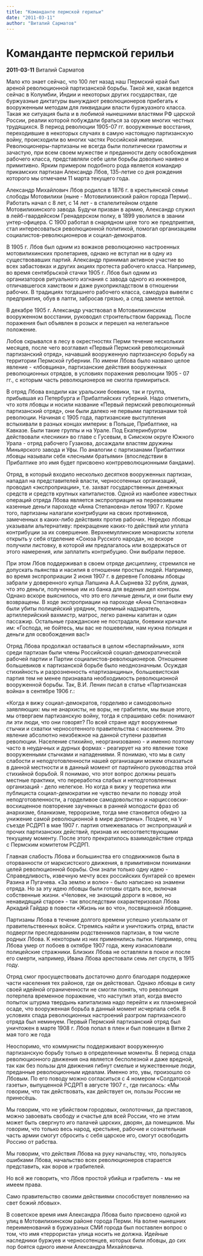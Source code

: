 ```yaml
---
title: "Команданте пермской герильи"
date: "2011-03-11"
author: "Виталий Сарматов"
---
```


# Команданте пермской герильи

**2011-03-11** Виталий Сарматов

Мало кто знает сейчас, что 100 лет назад наш Пермский край был ареной революционной партизанской борьбы. Такой же, какая ведется сейчас в Колумбии, Индии и некоторых других государствах, где буржуазные диктатуры вынуждают революционеров прибегать к вооруженным методам для ликвидации власти буржуазного класса. Такая же ситуация была и в любимой нынешними властями РФ царской России, реалии которой побуждали браться за оружие многих честных трудящихся. В период революции 1905-07 гг. вооруженные восстания, переходившие в некоторых случаях в самую настоящую партизанскую войну, происходили во многих частях Российской империи. Революционеры-партизаны не всегда были политически грамотны и зачастую, при всем своем мужестве и преданности делу освобождения рабочего класса, представляли себе цели борьбы довольно наивно и примитивно. Ярким примером подобного рода является командир прикамских партизан Александр Лбов, 135-летие со дня рождения которого мы отмечаем 11 марта текущего года.

Александр Михайлович Лбов родился в 1876 г. в крестьянской семье слободы Мотовилихи (ныне - Мотовилихинский район города Перми).. Работать начал с 8 лет, с 14 лет - в сталелитейном отделе Мотовилихинского завода. Будучи призван в армию, Александр служил в лейб-гвардейском Гренадерском полку, в 1899 уволился в звании унтер-офицера. С 1900 работал в снарядном цехе того же предприятия, стал интересоваться революционной политикой, помогал организациям социалистов-революционеров и социал-демократов.

В 1905 г. Лбов был одним из вожаков революционно настроенных мотовилихинских пролетариев, однако не вступал ни в одну из существовавших партий. Александр принимал активное участие во всех забастовках и других акциях протеста рабочего класса. Например, во время сентябрьской стачки 1905 г. Лбов был одним из организаторов ритуального изгнания с завода одного из инженеров, отличавшегося хамством и даже рукоприкладством в отношении рабочих. В традициях тогдашнего рабочего класса, самодура вывели с предприятия, обув в лапти, забросав грязью, а след замели метлой.

В декабре 1905 г. Александр участвовал в Мотовилихинском вооруженном восстании, руководил строительством баррикад. После поражения был объявлен в розыск и перешел на нелегальное положение.

Лобов скрывался в лесу в окрестностях Перми течение нескольких месяцев, после чего возглавил «Первый Пермский революционный партизанский отряд», начавший вооруженную партизанскую борьбу на территории Пермской губернии. По имени Лбова было названо целое явление - «лбовщина», партизанские действия вооруженных революционных отрядов, в условиях поражения революции 1905 - 07 гг., с которым часть революционеров не смогла примириться.

В отряд Лбова входили как уральские боевики, так и группа, прибывшая из Петербурга и Прибалтийских губерний. Надо отметить, что хотя лбовцы и носили название «Первый пермский революционный партизанский отряд», они были далеко не первыми партизанами той революции. Начиная с 1905 года, партизанские выступления вспыхивали в разных концах империи: в Польше, Прибалтике, на Кавказе. Были такие группы и на Урале. Под Екатеринбургом действовали «лесники» во главе с Гусевым, в Симском округе Южного Урала - отряд рабочего Гузакова, досаждали властям дружины Миньярского завода и Уфы. По аналогии с партизанами Прибалтики лбовцы называли себя «лесными братьями» (впоследствии в Прибалтике это имя будет присвоено контрреволюционными бандами).

Отряд, в который входило несколько десятков вооруженных партизан, нападал на представителей власти, черносотенных организаций, проводил «экспроприации», т.е. захват государственных денежных средств и средств крупных капиталистов. Одной из наиболее известных операций отряда Лбова является экспроприация на перевозившем казенные деньги пароходе «Анна Степановна» летом 1907 г. Кроме того, партизаны налагали контрибуции на своих противников, замеченных в каких-либо действиях против рабочих. Нередко лбовцы указывали альтернативу: прекращение каких-то действий или уплата контрибуции за их совершение. Верхнемуллинские монархисты хотели открыть у себя отделение «Союза Русского народа», но вскоре получили листовку, в которой им предлагалось или воздержаться от этого намерения, или заплатить контрибуцию. Они выбрали первое.

При этом Лбов поддерживал в своем отряде дисциплину, стремился не допускать пьянства и насилия в отношении простых людей. Например, во время экспроприации 2 июня 1907 г. в деревне Голованы лбовцы забрали у доверенного купца Лапшина А.А.Сырнева 32 рубля, думая, что это деньги, полученные им из банка для ведения дел конторы. Однако вскоре выяснилось, что это его личные деньги, и они были ему возвращены. В ходе экспроприации на пароходе «Анна Степановна» были убиты полицейский урядник, тюремный надзиратель, артиллерийский вахмистр, матрос, легко ранены капитан и один пассажир. Остальные гражданские не пострадали, боевики кричали им: «Господа, не бойтесь, мы вас не пошевелим, нам нужна полиция и деньги для освобождения вас!»

Отряд Лбова продолжал оставаться в целом «беспартийным», хотя среди партизан были члены Российской социал-демократической рабочей партии и Партии социалистов-революционеров. Отношение большевиков к партизанской борьбе было неоднозначным. Осуждая стихийность и разрозненность «партизанщины», большевистская партия тем не менее признавала необходимость революционной вооруженной борьбы. Так, В.И. Ленин писал в статье «Партизанская война» в сентябре 1906 г.: 

«Когда я вижу социал-демократов, горделиво и самодовольно заявляющих: мы не анархисты, не воры, не грабители, мы выше этого, мы отвергаем партизанскую войну, тогда я спрашиваю себя: понимают ли эти люди, что они говорят? По всей стране идут вооруженные стычки и схватки черносотенного правительства с населением. Это явление абсолютно неизбежное на данной ступени развития революции. Население стихийно, неорганизованно - и именно поэтому часто в неудачных и дурных формах - реагирует на это явление тоже вооруженными стычками и нападениями. Я понимаю, что мы в силу слабости и неподготовленности нашей организации можем отказаться в данной местности и в данный момент от партийного руководства этой стихийной борьбой. Я понимаю, что этот вопрос должны решать местные практики, что переработка слабых и неподготовленных организаций - дело нелегкое. Но когда я вижу у теоретика или публициста социал-демократии не чувство печали по поводу этой неподготовленности, а горделивое самодовольство и нарциссовски-восхищенное повторение заученных в ранней молодости фраз об анархизме, бланкизме, терроризме, тогда мне становится обидно за унижение самой революционной в мире доктрины». Позднее, на V съезде РСДРП в мае 1907 г. партия отмежевалась от экспроприаций и прочих партизанских действий, признав их несоответствующими текущему моменту. После этого прекратилось взаимодействие отряда с Пермским комитетом РСДРП.

Главная слабость Лбова и большинства его сподвижников была в оторванности от марксистского движения, в примитивном понимании целей революционной борьбы. Они знали только одну идею - Справедливость, извечную мечту всех российских бунтарей со времен Разина и Пугачева. «За землю и волю» - было написано на знамени отряда. Но за эту идею лбовцы были готовы отдать все, включая собственные жизни. «Человек, не знающий дороги в новое, но ненавидящий старое» - так впоследствии охарактеризовал Лбова Аркадий Гайдар в повести «Жизнь ни во что», посвященной лбовщине.

Партизаны Лбова в течение долгого времени успешно ускользали от правительственных войск. Стремясь найти и уничтожить отряд, власти подвергли преследованиям родственников партизан, в том числе родных Лбова. К некоторым из них применились пытки. Например, отец Лбова умер от побоев в октябре 1907 года, жену изнасиловали полицейские стражники. Близких Лбова не оставляли в покое и после его смерти, например, Ивана Лбова арестовали семь лет спустя, в 1915 году.

Отряд смог просуществовать достаточно долго благодаря поддержке части населения тех районов, где он действовал. Однако лбовцы в силу своей идейной ограниченности не смогли понять, что революция потерпела временное поражение, что наступил этап, когда вместо попыток штурма твердынь капитализма надо перейти к их планомерной осаде, что вооруженная борьба в данный момент исчерпала себя. В условиях спада революционных настроений разгром партизанского отряда был неминуем. Первый Пермский партизанский отряд был уничтожен в марте 1908 г. Лбов попал в плен и был повешен в Вятке 2 мая того же года

Неоспоримо, что коммунисты поддерживают вооруженную партизанскую борьбу только в определенные моменты. В период спада революционного движения она является бесполезной и даже вредной, так как без пользы для движения гибнут смелые и мужественные люди, преданные революционным идеалам. Именно это, увы, произошло со Лбовым. По его поводу можно согласиться с 4 номером «Солдатской газеты», выпущенной РСДРП в августе 1907 г., где писалось: «Мы говорим, что так действовать, как действует он, пользы России не принесёшь.

Мы говорим, что не убийством городовых, околоточных, да приставов, можно завоевать свободу и счастье для всей России, что не этим может быть свергнуто иго палачей царских, дворян, да помещиков. Мы говорим, что только весь народ, крестьяне, рабочие и сознательная часть армии смогут сбросить с себя царское иго, смогут освободить Россию от рабства.

Мы говорим, что действия Лбова на руку начальству, что, пользуясь ошибками Лбова, начальство всех революционеров старается представить, как воров и грабителей.

Но всё же говорить, что Лбов простой убийца и грабитель - мы не имеем права.

Само правительство своими действиями способствует появлению на свет божий лбовых».

В советское время имя Александра Лбова было присвоено одной из улиц в Мотовилихинском районе города Перми. На волне нынешних переименований в буржуазных СМИ города был поставлен вопрос о том, что имя «террориста» улица носить не должна. Идейные наследники буржуев и черносотенцев, которых били лбовцы, до сих пор боятся одного имени Александра Михайловича.